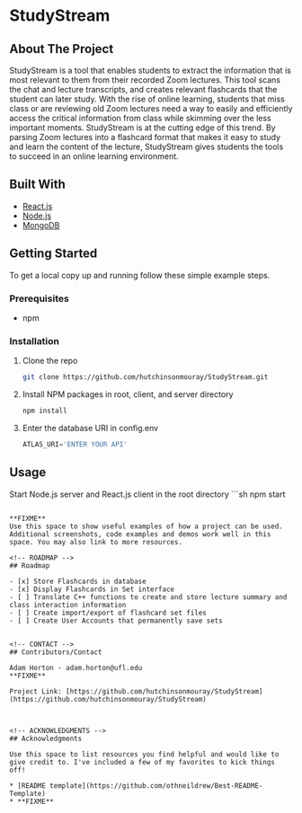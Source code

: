 # StudyStream

## About The Project

StudyStream is a tool that enables students to extract the information that is most relevant to them from their recorded Zoom lectures. This tool scans the chat and lecture transcripts, and creates relevant flashcards that the student can later study. With the rise of online learning, students that miss class or are reviewing old Zoom lectures need a way to easily and efficiently access the critical information from class while skimming over the less important moments. StudyStream is at the cutting edge of this trend. By parsing Zoom lectures into a flashcard format that makes it easy to study and learn the content of the lecture, StudyStream gives students the tools to succeed in an online learning environment.


## Built With

* [React.js](https://reactjs.org/)
* [Node.js](https://https://nodejs.org)
* [MongoDB](https://www.mongodb.com/)



## Getting Started

To get a local copy up and running follow these simple example steps.

### Prerequisites

* npm

### Installation

1. Clone the repo
   ```sh
   git clone https://github.com/hutchinsonmouray/StudyStream.git
   ```
2. Install NPM packages in root, client, and server directory
   ```sh
   npm install
   ```
3. Enter the database URI in config.env
   ```js
   ATLAS_URI='ENTER YOUR API'
   ```



<!-- USAGE EXAMPLES -->
## Usage

Start Node.js server and React.js client in the root directory
    ```sh
   npm start
   ```

**FIXME**
Use this space to show useful examples of how a project can be used. Additional screenshots, code examples and demos work well in this space. You may also link to more resources.

<!-- ROADMAP -->
## Roadmap

- [x] Store Flashcards in database
- [x] Display Flashcards in Set interface
- [ ] Translate C++ functions to create and store lecture summary and class interaction information
- [ ] Create import/export of flashcard set files
- [ ] Create User Accounts that permanently save sets


<!-- CONTACT -->
## Contributors/Contact

Adam Horton - adam.horton@ufl.edu
**FIXME**

Project Link: [https://github.com/hutchinsonmouray/StudyStream](https://github.com/hutchinsonmouray/StudyStream)



<!-- ACKNOWLEDGMENTS -->
## Acknowledgments

Use this space to list resources you find helpful and would like to give credit to. I've included a few of my favorites to kick things off!

* [README template](https://github.com/othneildrew/Best-README-Template)
* **FIXME**